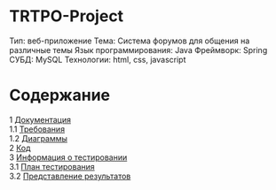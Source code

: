 # TRTPO-Project
Тип: веб-приложение
Тема: Система форумов для общения на различные темы
Язык программирования: Java
Фреймворк: Spring
СУБД: MySQL
Технологии: html, css, javascript  

# Содержание
1 [Документация](Documents)  
1.1 [Требования](Documents/Requirements/Requirements%20Document.md)  
1.2 [Диаграммы](Documents/System%20project/README.md)  
2 [Код](Code)  
3 [Информация о тестировании](Testing)  
3.1 [План тестирования](Testing/TestPlan.md)  
3.2 [Представление результатов](Testing/TestResults.md)  
